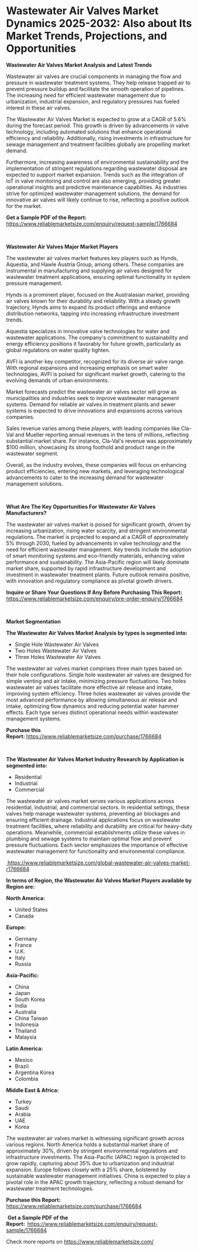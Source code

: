 <p><h1>Wastewater Air Valves Market Dynamics 2025-2032: Also about Its Market Trends, Projections, and Opportunities</h1></p><p><strong>Wastewater Air Valves Market Analysis and Latest Trends</strong></p>
<p><p>Wastewater air valves are crucial components in managing the flow and pressure in wastewater treatment systems. They help release trapped air to prevent pressure buildup and facilitate the smooth operation of pipelines. The increasing need for efficient wastewater management due to urbanization, industrial expansion, and regulatory pressures has fueled interest in these air valves. </p><p>The Wastewater Air Valves Market is expected to grow at a CAGR of 5.6% during the forecast period. This growth is driven by advancements in valve technology, including automated solutions that enhance operational efficiency and reliability. Additionally, rising investments in infrastructure for sewage management and treatment facilities globally are propelling market demand. </p><p>Furthermore, increasing awareness of environmental sustainability and the implementation of stringent regulations regarding wastewater disposal are expected to support market expansion. Trends such as the integration of IoT in valve monitoring and control are also emerging, providing greater operational insights and predictive maintenance capabilities. As industries strive for optimized wastewater management solutions, the demand for innovative air valves will likely continue to rise, reflecting a positive outlook for the market.</p></p>
<p><strong>Get a Sample PDF of the Report:&nbsp;</strong> <a href="https://www.reliablemarketsize.com/enquiry/request-sample/1766684?utm_campaign=2737&utm_medium=2&utm_source=Github&utm_content=ia&utm_term=27022025&utm_id=wastewater-air-valves">https://www.reliablemarketsize.com/enquiry/request-sample/1766684</a></p>
<p>&nbsp;</p>
<p><strong>Wastewater Air Valves Major Market Players</strong></p>
<p><p>The wastewater air valves market features key players such as Hynds, Aquestia, and Hawle Austria Group, among others. These companies are instrumental in manufacturing and supplying air valves designed for wastewater treatment applications, ensuring optimal functionality in system pressure management.</p><p>Hynds is a prominent player, focused on the Australasian market, providing air valves known for their durability and reliability. With a steady growth trajectory, Hynds aims to expand its product offerings and enhance distribution networks, tapping into increasing infrastructure investment trends.</p><p>Aquestia specializes in innovative valve technologies for water and wastewater applications. The company's commitment to sustainability and energy efficiency positions it favorably for future growth, particularly as global regulations on water quality tighten.</p><p>AVFI is another key competitor, recognized for its diverse air valve range. With regional expansions and increasing emphasis on smart water technologies, AVFI is poised for significant market growth, catering to the evolving demands of urban environments.</p><p>Market forecasts predict the wastewater air valves sector will grow as municipalities and industries seek to improve wastewater management systems. Demand for reliable air valves in treatment plants and sewer systems is expected to drive innovations and expansions across various companies.</p><p>Sales revenue varies among these players, with leading companies like Cla-Val and Mueller reporting annual revenues in the tens of millions, reflecting substantial market share. For instance, Cla-Val's revenue was approximately $100 million, showcasing its strong foothold and product range in the wastewater segment.</p><p>Overall, as the industry evolves, these companies will focus on enhancing product efficiencies, entering new markets, and leveraging technological advancements to cater to the increasing demand for wastewater management solutions.</p></p>
<p>&nbsp;</p>
<p><strong>What Are The Key Opportunities For Wastewater Air Valves Manufacturers?</strong></p>
<p><p>The wastewater air valves market is poised for significant growth, driven by increasing urbanization, rising water scarcity, and stringent environmental regulations. The market is projected to expand at a CAGR of approximately 5% through 2030, fueled by advancements in valve technology and the need for efficient wastewater management. Key trends include the adoption of smart monitoring systems and eco-friendly materials, enhancing valve performance and sustainability. The Asia-Pacific region will likely dominate market share, supported by rapid infrastructure development and investment in wastewater treatment plants. Future outlook remains positive, with innovation and regulatory compliance as pivotal growth drivers.</p></p>
<p><strong>Inquire or Share Your Questions If Any Before Purchasing This Report:</strong> <a href="https://www.reliablemarketsize.com/enquiry/pre-order-enquiry/1766684?utm_campaign=2737&utm_medium=2&utm_source=Github&utm_content=ia&utm_term=27022025&utm_id=wastewater-air-valves">https://www.reliablemarketsize.com/enquiry/pre-order-enquiry/1766684</a></p>
<p>&nbsp;</p>
<p><strong>Market Segmentation</strong></p>
<p><strong>The Wastewater Air Valves Market Analysis by types is segmented into:</strong></p>
<p><ul><li>Single Hole Wastewater Air Valves</li><li>Two Holes Wastewater Air Valves</li><li>Three Holes Wastewater Air Valves</li></ul></p>
<p><p>The wastewater air valves market comprises three main types based on their hole configurations. Single hole wastewater air valves are designed for simple venting and air intake, minimizing pressure fluctuations. Two holes wastewater air valves facilitate more effective air release and intake, improving system efficiency. Three holes wastewater air valves provide the most advanced performance by allowing simultaneous air release and intake, optimizing flow dynamics and reducing potential water hammer effects. Each type serves distinct operational needs within wastewater management systems.</p></p>
<p><strong>Purchase this Report:&nbsp;</strong><a href="https://www.reliablemarketsize.com/purchase/1766684?utm_campaign=2737&utm_medium=2&utm_source=Github&utm_content=ia&utm_term=27022025&utm_id=wastewater-air-valves">https://www.reliablemarketsize.com/purchase/1766684</a></p>
<p>&nbsp;</p>
<p><strong>The Wastewater Air Valves Market Industry Research by Application is segmented into:</strong></p>
<p><ul><li>Residential</li><li>Industrial</li><li>Commercial</li></ul></p>
<p><p>The wastewater air valves market serves various applications across residential, industrial, and commercial sectors. In residential settings, these valves help manage wastewater systems, preventing air blockages and ensuring efficient drainage. Industrial applications focus on wastewater treatment facilities, where reliability and durability are critical for heavy-duty operations. Meanwhile, commercial establishments utilize these valves in plumbing and sewage systems to maintain optimal flow and prevent pressure fluctuations. Each sector emphasizes the importance of effective wastewater management for functionality and environmental compliance.</p></p>
<p><a href="https://www.reliablemarketsize.com/global-wastewater-air-valves-market-r1766684?utm_campaign=2737&utm_medium=2&utm_source=Github&utm_content=ia&utm_term=27022025&utm_id=wastewater-air-valves">&nbsp;https://www.reliablemarketsize.com/global-wastewater-air-valves-market-r1766684</a></p>
<p><strong>In terms of Region, the Wastewater Air Valves Market Players available by Region are:</strong></p>
<p>
    <p> <strong> North America: </strong>
        <ul>
            <li>United States</li>
            <li>Canada</li>
        </ul>
        </p> 
    <p> <strong> Europe: </strong>
        <ul>
            <li>Germany</li>
            <li>France</li>
            <li>U.K.</li>
            <li>Italy</li>
            <li>Russia</li>
        </ul>
        </p> 
    <p> <strong> Asia-Pacific: </strong>
        <ul>
            <li>China</li>
            <li>Japan</li>
            <li>South Korea</li>
            <li>India</li>
            <li>Australia</li>
            <li>China Taiwan</li>
            <li>Indonesia</li>
            <li>Thailand</li>
            <li>Malaysia</li>
        </ul>
        </p> 
    <p> <strong> Latin America: </strong>
        <ul>
            <li>Mexico</li>
            <li>Brazil</li>
            <li>Argentina Korea</li>
            <li>Colombia</li>
        </ul>
        </p> 
    <p> <strong> Middle East & Africa: </strong>
        <ul>
            <li>Turkey</li>
            <li>Saudi</li>
            <li>Arabia</li>
            <li>UAE</li>
            <li>Korea</li>
        </ul>
    </p>
    </p>
<p><p>The wastewater air valves market is witnessing significant growth across various regions. North America holds a substantial market share of approximately 30%, driven by stringent environmental regulations and infrastructure investments. The Asia-Pacific (APAC) region is projected to grow rapidly, capturing about 35% due to urbanization and industrial expansion. Europe follows closely with a 25% share, bolstered by sustainable wastewater management initiatives. China is expected to play a pivotal role in the APAC growth trajectory, reflecting a robust demand for wastewater treatment technologies.</p></p>
<p><strong>Purchase this Report: </strong><a href="https://www.reliablemarketsize.com/purchase/1766684?utm_campaign=2737&utm_medium=2&utm_source=Github&utm_content=ia&utm_term=27022025&utm_id=wastewater-air-valves">https://www.reliablemarketsize.com/purchase/1766684</a></p>
<p>&nbsp;<strong>Get a Sample PDF of the Report:&nbsp;&nbsp;</strong><a href="https://www.reliablemarketsize.com/enquiry/request-sample/1766684?utm_campaign=2737&utm_medium=2&utm_source=Github&utm_content=ia&utm_term=27022025&utm_id=wastewater-air-valves">https://www.reliablemarketsize.com/enquiry/request-sample/1766684</a></p>
<p><strong></strong></p>
<p>Check more reports on <a href="https://www.reliablemarketsize.com/?utm_campaign=2737&utm_medium=2&utm_source=Github&utm_content=ia&utm_term=27022025&utm_id=wastewater-air-valves">https://www.reliablemarketsize.com/</a></p>
